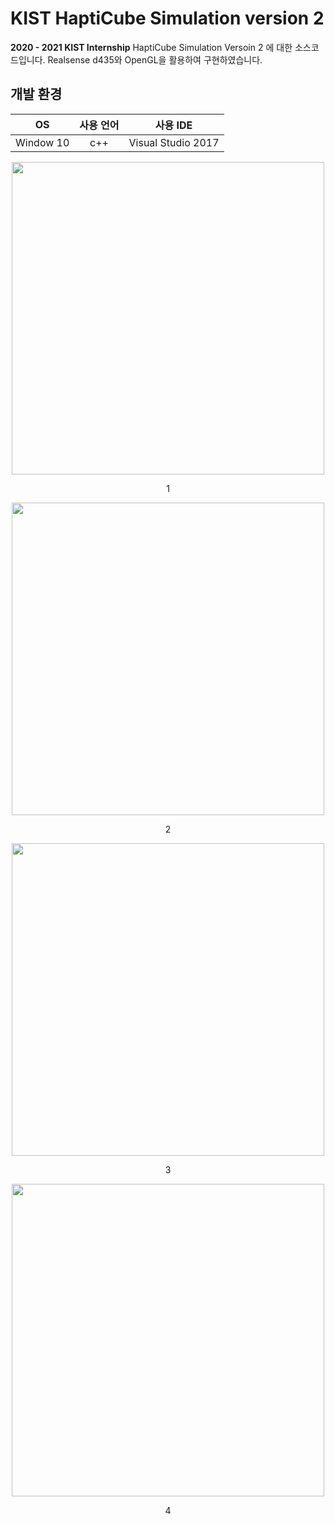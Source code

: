 # KIST HaptiCube Simulation version 2

**2020 - 2021 KIST Internship** HaptiCube Simulation Versoin 2 에 대한 소스코드입니다.
Realsense d435와 OpenGL을 활용하여 구현하였습니다.

## 개발 환경
|OS|사용 언어|사용 IDE|
|:---:|:---:|:---:|
|Window 10| c++ | Visual Studio 2017 |

<p align="center"><img src=" https://user-images.githubusercontent.com/56825900/109297959-33796580-7876-11eb-8bb1-f782137edb1b.jpg " width="500px"></p>  
<p align="center"> 1 </p>  

<p align="center"><img src=" https://user-images.githubusercontent.com/56825900/109297961-34aa9280-7876-11eb-8d19-4f5b53194d19.jpg" width="500px"></p>  
<p align="center"> 2 </p>  

<p align="center"><img src="https://user-images.githubusercontent.com/56825900/109297962-35432900-7876-11eb-88e3-d5ca16345cfa.jpg" width="500px"></p>  
<p align="center"> 3 </p>  

<p align="center"><img src="https://user-images.githubusercontent.com/56825900/109297964-35432900-7876-11eb-8c79-0a78e27b20c8.jpg" width="500px"></p>  
<p align="center"> 4 </p>  

